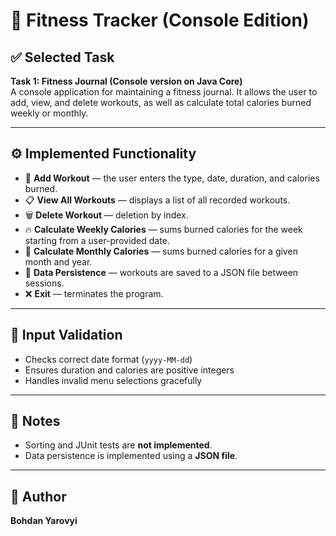 # 💪 Fitness Tracker (Console Edition)

## ✅ Selected Task

**Task 1: Fitness Journal (Console version on Java Core)**  
A console application for maintaining a fitness journal. It allows the user to add, view, and delete workouts, as well as calculate total calories burned weekly or monthly.

---

## ⚙️ Implemented Functionality

- 📌 **Add Workout** — the user enters the type, date, duration, and calories burned.
- 📋 **View All Workouts** — displays a list of all recorded workouts.
- 🗑️ **Delete Workout** — deletion by index.
- 🔥 **Calculate Weekly Calories** — sums burned calories for the week starting from a user-provided date.
- 📅 **Calculate Monthly Calories** — sums burned calories for a given month and year.
- 💾 **Data Persistence** — workouts are saved to a JSON file between sessions.
- ❌ **Exit** — terminates the program.

---

## 🔐 Input Validation

- Checks correct date format (`yyyy-MM-dd`)
- Ensures duration and calories are positive integers
- Handles invalid menu selections gracefully

---

## 📌 Notes

- Sorting and JUnit tests are **not implemented**.
- Data persistence is implemented using a **JSON file**.

---

## 🤝 Author

**Bohdan Yarovyi**